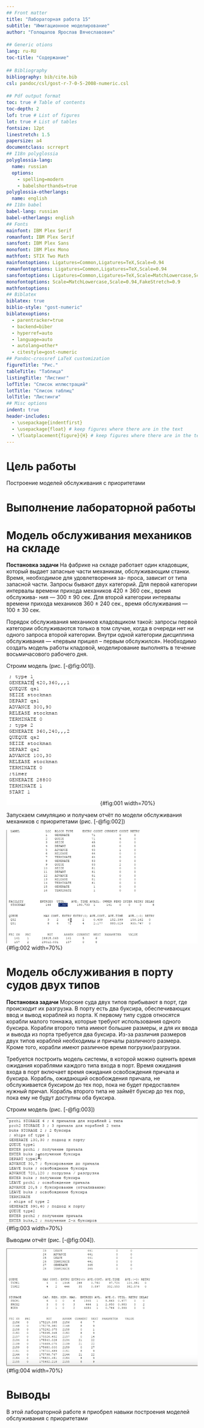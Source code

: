 ```yaml
---
## Front matter
title: "Лабораторная работа 15"
subtitle: "Имитационное моделирование"
author: "Голощапов Ярослав Вячеславович"

## Generic otions
lang: ru-RU
toc-title: "Содержание"

## Bibliography
bibliography: bib/cite.bib
csl: pandoc/csl/gost-r-7-0-5-2008-numeric.csl

## Pdf output format
toc: true # Table of contents
toc-depth: 2
lof: true # List of figures
lot: true # List of tables
fontsize: 12pt
linestretch: 1.5
papersize: a4
documentclass: scrreprt
## I18n polyglossia
polyglossia-lang:
  name: russian
  options:
	- spelling=modern
	- babelshorthands=true
polyglossia-otherlangs:
  name: english
## I18n babel
babel-lang: russian
babel-otherlangs: english
## Fonts
mainfont: IBM Plex Serif
romanfont: IBM Plex Serif
sansfont: IBM Plex Sans
monofont: IBM Plex Mono
mathfont: STIX Two Math
mainfontoptions: Ligatures=Common,Ligatures=TeX,Scale=0.94
romanfontoptions: Ligatures=Common,Ligatures=TeX,Scale=0.94
sansfontoptions: Ligatures=Common,Ligatures=TeX,Scale=MatchLowercase,Scale=0.94
monofontoptions: Scale=MatchLowercase,Scale=0.94,FakeStretch=0.9
mathfontoptions:
## Biblatex
biblatex: true
biblio-style: "gost-numeric"
biblatexoptions:
  - parentracker=true
  - backend=biber
  - hyperref=auto
  - language=auto
  - autolang=other*
  - citestyle=gost-numeric
## Pandoc-crossref LaTeX customization
figureTitle: "Рис."
tableTitle: "Таблица"
listingTitle: "Листинг"
lofTitle: "Список иллюстраций"
lotTitle: "Список таблиц"
lolTitle: "Листинги"
## Misc options
indent: true
header-includes:
  - \usepackage{indentfirst}
  - \usepackage{float} # keep figures where there are in the text
  - \floatplacement{figure}{H} # keep figures where there are in the text
---
```


# Цель работы

Построение моделей обслуживания с приоритетами

# Выполнение лабораторной работы

# Модель обслуживания механиков на складе

**Постановка задачи**
На фабрике на складе работает один кладовщик, который выдает запасные части
механикам, обслуживающим станки. Время, необходимое для удовлетворения за-
проса, зависит от типа запасной части. Запросы бывают двух категорий. Для первой
категории интервалы времени прихода механиков 420 ± 360 сек., время обслужива-
ния — 300 ± 90 сек. Для второй категории интервалы времени прихода механиков
360 ± 240 сек., время обслуживания — 100 ± 30 сек.

Порядок обслуживания механиков кладовщиком такой: запросы первой категории
обслуживаются только в том случае, когда в очереди нет ни одного запроса второй
категории. Внутри одной категории дисциплина обслуживания — «первым пришел –
первым обслужился». Необходимо создать модель работы кладовой, моделирование
выполнять в течение восьмичасового рабочего дня. 

Строим модель (рис. [-@fig:001]). 

![Модель](image/01.png){#fig:001 width=70%}

Запускаем симуляцию и получаем отчёт по модели обслуживания механиков с приоритетами (рис. [-@fig:002]) 

![отчет](image/02.png){#fig:002 width=70%}

# Модель обслуживания в порту судов двух типов

**Постановка задачи**
Морские суда двух типов прибывают в порт, где происходит их разгрузка. В порту
есть два буксира, обеспечивающих ввод и вывод кораблей из порта. К первому
типу судов относятся корабли малого тоннажа, которые требуют использования
одного буксира. Корабли второго типа имеют большие размеры, и для их ввода
и вывода из порта требуется два буксира. Из-за различия размеров двух типов
кораблей необходимы и причалы различного размера. Кроме того, корабли имеют
различное время погрузки/разгрузки.

Требуется построить модель системы, в которой можно оценить время ожидания
кораблями каждого типа входа в порт. Время ожидания входа в порт включает время
ожидания освобождения причала и буксира. Корабль, ожидающий освобождения
причала, не обслуживается буксиром до тех пор, пока не будет предоставлен нужный
причал. Корабль второго типа не займёт буксир до тех пор, пока ему не будут
доступны оба буксира.


Строим модель (рис. [-@fig:003])

![Модель](image/03.png){#fig:003 width=70%}

Выводим отчёт (рис. [-@fig:004]).

![Отчет](image/04.png){#fig:004 width=70%}

# Выводы

В этой лабораторной работе я приобрел навыки построения моделей обслуживания с приоритетами

